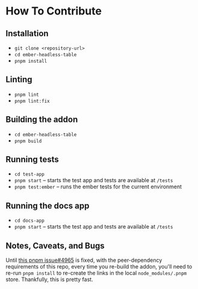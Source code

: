 # How To Contribute

## Installation

* `git clone <repository-url>`
* `cd ember-headless-table`
* `pnpm install`

## Linting

* `pnpm lint`
* `pnpm lint:fix`

## Building the addon

* `cd ember-headless-table`
* `pnpm build`

## Running tests

* `cd test-app`
* `pnpm start` – starts the test app and tests are available at `/tests`
* `pnpm test:ember` – runs the ember tests for the current environment

## Running the docs app

* `cd docs-app`
* `pnpm start` – starts the test app and tests are available at `/tests`

## Notes, Caveats, and Bugs

Until [this pnpm issue#4965](https://github.com/pnpm/pnpm/issues/4965) is fixed,
with the peer-dependency requirements of this repo, every time you re-build the addon,
you'll need to re-run `pnpm install` to re-create the links in the local `node_modules/.pnpm` store.
Thankfully, this is pretty fast.
